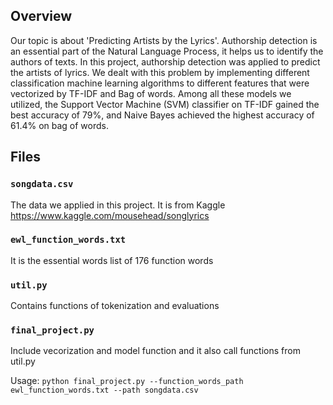 ## Overview
Our topic is about 'Predicting Artists by the Lyrics'. Authorship detection is an essential part of the Natural Language Process, it helps us to identify the authors of texts. In this project, authorship detection was applied to predict the artists of lyrics. We dealt with this problem by implementing different classification machine learning algorithms to different features that were vectorized by TF-IDF and Bag of words. Among all these models we utilized, the Support Vector Machine (SVM) classifier on TF-IDF gained the best accuracy of 79%, and Naive Bayes achieved the highest accuracy of 61.4% on bag of words.

## Files

### `songdata.csv`
The data we applied in this project. It is from Kaggle https://www.kaggle.com/mousehead/songlyrics

### `ewl_function_words.txt` 
It is the essential words list of 176 function words

### `util.py` 
Contains functions of tokenization and evaluations

### `final_project.py` 
Include vecorization and model function and it also call functions from util.py

Usage: `python final_project.py --function_words_path ewl_function_words.txt --path songdata.csv`
